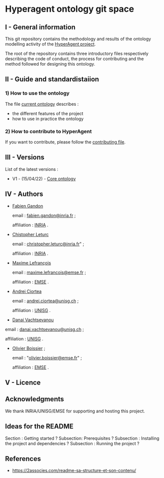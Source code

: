 # Hyperagent ontology git space


## I - General information
This git repository contains the methodology and results of the ontology modelling activity of the [HyperAgent project](https://www.hyperagents.org/).

The root of the repository contains three introductory files respectively describing the code of conduct, the process for contributing and the method followed for designing this ontology.

## II - Guide and standardistaiion

### 1) How to use the ontology

The file [current ontology](https://github.com/HyperAgents/ns.hyperagents.org/blob/master/MODELING-ONTOLOGIES.md) describes :
* the different features of the project
* how to use in practice the ontology


### 2) How to contribute to HyperAgent

If you want to contribute, please follow the [contributing file](https://github.com/HyperAgents/ns.hyperagents.org/blob/master/CONTRIBUTING.md).


## III - Versions



List of the latest versions : 
* V1 - (15/04/22) - [Core ontology]() 


## IV - Authors


* [Fabien Gandon](http://fabien.info/)

  email : fabien.gandon@inria.fr ;
  
  affiliation : [INRIA](https://inria.fr/) .



* [Chistopher Leturc](https://emse.fr/~leturc/) 

  email : christopher.leturc@inria.fr" ;
  
  affiliation :  [INRIA](https://inria.fr/) .


* [Maxime Lefrançois](http://maxime-lefrancois.info/me#) 
 
  email : maxime.lefrancois@emse.fr ;
  
  affiliation : [EMSE](https://www.mines-stetienne.fr/) .


* [Andrei Ciortea](http://iri.for/andrei) 

  email : andrei.ciortea@unisg.ch ;
  
  affiliation : [UNISG](https://www.unisg.ch/en)  .



*  [Danai Vachtsevanou](https://danaivach.inrupt.net/profile/card#me)

  email : danai.vachtsevanou@unisg.ch ;
  
  affiliation : [UNISG](https://www.unisg.ch/en) .


* [Olivier Boissier](https://www.emse.fr/~boissier/) ;

  email : "olivier.boissier@emse.fr" ;
  
  affiliation : [EMSE](https://mines-stetienne.fr) .


## V - Licence


## Acknowledgments

We thank INRIA/UNISG/EMSE for supporting and hosting this project.


## Ideas for the README

Section :  Getting started ?
Subsection: Prerequisites ?
Subsection : Installing the project and dependencies ?
Subsection : Running the project ?



## References


* https://2associes.com/readme-sa-structure-et-son-contenu/
